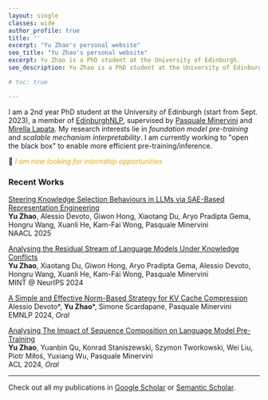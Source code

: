 ```yaml
---
layout: single
classes: wide
author_profile: true
title: ''
excerpt: "Yu Zhao's personal website"
seo_title: "Yu Zhao's personal website"
excerpt: Yu Zhao is a PhD student at the University of Edinburgh.
seo_description: Yu Zhao is a PhD student at the University of Edinburgh.

# toc: true

---
```


I am a 2nd year PhD student at the University of Edinburgh (start from Sept. 2023), a member of [EdinburghNLP](https://edinburghnlp.inf.ed.ac.uk/), supervised by [Pasquale Minervini](https://scholar.google.com/citations?user=9sk6CSgAAAAJ) and [Mirella Lapata](https://scholar.google.com/citations?user=j67B9Q4AAAAJ). My research interests lie in _foundation model pre-training_ and _scalable mechanism interpretability_. I am currently working to "open the black box" to enable more efficient pre-training/inference.


📌 *<font color=orange>I am now looking for internship opportunities</font>*

<!-- | *opening the black box for efficient training/inference* -->

### Recent Works

[Steering Knowledge Selection Behaviours in LLMs via SAE-Based Representation Engineering](https://arxiv.org/abs/2410.15999)  
**Yu Zhao**, Alessio Devoto, Giwon Hong, Xiaotang Du, Aryo Pradipta Gema, Hongru Wang, Xuanli He, Kam-Fai Wong, Pasquale Minervini  
NAACL 2025

[Analysing the Residual Stream of Language Models Under Knowledge Conflicts](https://arxiv.org/abs/2410.16090)  
**Yu Zhao**, Xiaotang Du, Giwon Hong, Aryo Pradipta Gema, Alessio Devoto, Hongru Wang, Xuanli He, Kam-Fai Wong, Pasquale Minervini  
MINT @ NeurIPS 2024

[A Simple and Effective  Norm-Based Strategy for KV Cache Compression](https://arxiv.org/abs/2406.11430)  
Alessio Devoto\*, **Yu Zhao**\*, Simone Scardapane, Pasquale Minervini  
EMNLP 2024, _Oral_

[Analysing The Impact of Sequence Composition on Language Model Pre-Training](https://arxiv.org/abs/2402.13991)  
**Yu Zhao**, Yuanbin Qu, Konrad Staniszewski, Szymon Tworkowski, Wei Liu, Piotr Miłoś, Yuxiang Wu, Pasquale Minervini  
ACL 2024, _Oral_

---

Check out all my publications in [Google Scholar](https://scholar.google.com/citations?user=QR0LL6gAAAAJ) or [Semantic Scholar](https://www.semanticscholar.org/author/Yu-Zhao/2155474139).

<!-- [Are We Done with MMLU?](https://arxiv.org/abs/2406.04127)  
Aryo Pradipta Gema, Joshua Ong Jun Leang, Giwon Hong, Alessio Devoto, Alberto Carlo Maria Mancino, Rohit Saxena, Xuanli He, **Yu Zhao**, Xiaotang Du, Mohammad Reza Ghasemi Madani, Claire Barale, Robert McHardy, Joshua Harris, Jean Kaddour, Emile van Krieken, Pasquale Minervini  
arXiv 2024

[The Hallucinations Leaderboard--An Open Effort to Measure Hallucinations in Large Language Models](https://arxiv.org/abs/2404.05904)  
Giwon Hong, Aryo Pradipta Gema, Rohit Saxena, Xiaotang Du, Ping Nie, **Yu Zhao**, Laura Perez-Beltrachini, Max Ryabinin, Xuanli He, Pasquale Minervini  
arXiv 2024 -->

<!-- [Structured Packing in LLM Training Improves Long Context Utilization](https://arxiv.org/abs/2312.17296)  
Konrad Staniszewski, Szymon Tworkowski, Sebastian Jaszczur, **Yu Zhao**, Henryk Michalewski, Łukasz Kuciński, Piotr Miłoś  
arXiv 2024

[An Efficient Memory-Augmented Transformer for Knowledge-Intensive NLP Tasks](https://arxiv.org/abs/2210.16773)  
Yuxiang Wu, **Yu Zhao**, Baotian Hu, Pasquale Minervini, Pontus Stenetorp, Sebastian Riedel  
EMNLP 2022, _Best Post Award @ NeurIPS ENLSP_ -->

<!-- [Medical Dialogue Response Generation with Pivotal Information Recalling](https://dl.acm.org/doi/abs/10.1145/3534678.3542674)  
**Yu Zhao**\*, Yunxin Li\*, Yuxiang Wu, Baotian Hu, Qingcai Chen, Xiaolong Wang, Yuxin Ding, Min Zhang  
KDD 2022

[MSDF: A General Open-Domain Multi-Skill Dialog Framework](https://link.springer.com/chapter/10.1007/978-3-030-88483-3_29)  
**Yu Zhao**\*, Xinshuo Hu\*, Yunxin Li, Baotian Hu, Dongfang Li, Sichao Chen, Xiaolong Wang  
NLPCC 2021 -->

